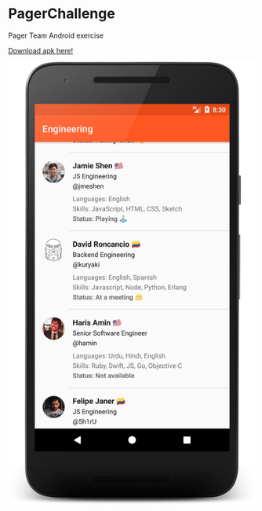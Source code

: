 # PagerChallenge
Pager Team Android exercise

[Download apk here!](https://www.dropbox.com/s/16zzyxwjrq9q3ys/pager-challenge-app.apk?dl=0)


 ![](https://github.com/felipeska/PagerChallenge/blob/master/art/snap1.png?raw=true)
